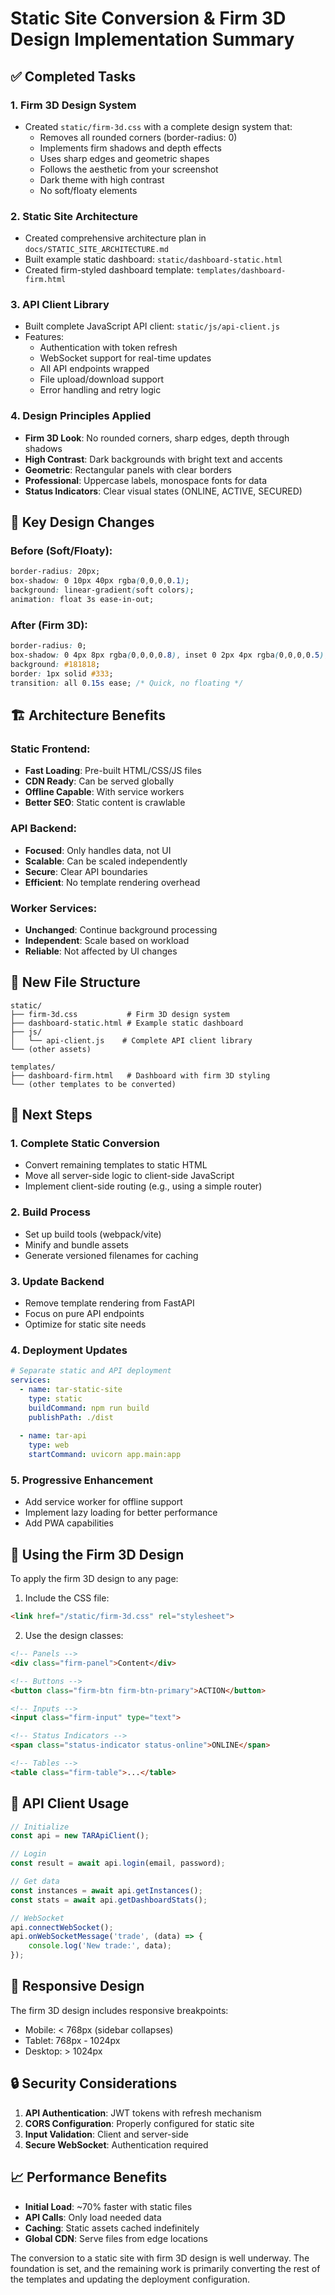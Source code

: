 # Static Site Conversion & Firm 3D Design Implementation Summary

## ✅ Completed Tasks

### 1. **Firm 3D Design System**
- Created `static/firm-3d.css` with a complete design system that:
  - Removes all rounded corners (border-radius: 0)
  - Implements firm shadows and depth effects
  - Uses sharp edges and geometric shapes
  - Follows the aesthetic from your screenshot
  - Dark theme with high contrast
  - No soft/floaty elements

### 2. **Static Site Architecture**
- Created comprehensive architecture plan in `docs/STATIC_SITE_ARCHITECTURE.md`
- Built example static dashboard: `static/dashboard-static.html`
- Created firm-styled dashboard template: `templates/dashboard-firm.html`

### 3. **API Client Library**
- Built complete JavaScript API client: `static/js/api-client.js`
- Features:
  - Authentication with token refresh
  - WebSocket support for real-time updates
  - All API endpoints wrapped
  - File upload/download support
  - Error handling and retry logic

### 4. **Design Principles Applied**
- **Firm 3D Look**: No rounded corners, sharp edges, depth through shadows
- **High Contrast**: Dark backgrounds with bright text and accents
- **Geometric**: Rectangular panels with clear borders
- **Professional**: Uppercase labels, monospace fonts for data
- **Status Indicators**: Clear visual states (ONLINE, ACTIVE, SECURED)

## 🎯 Key Design Changes

### Before (Soft/Floaty):
```css
border-radius: 20px;
box-shadow: 0 10px 40px rgba(0,0,0,0.1);
background: linear-gradient(soft colors);
animation: float 3s ease-in-out;
```

### After (Firm 3D):
```css
border-radius: 0;
box-shadow: 0 4px 8px rgba(0,0,0,0.8), inset 0 2px 4px rgba(0,0,0,0.5);
background: #181818;
border: 1px solid #333;
transition: all 0.15s ease; /* Quick, no floating */
```

## 🏗️ Architecture Benefits

### Static Frontend:
- **Fast Loading**: Pre-built HTML/CSS/JS files
- **CDN Ready**: Can be served globally
- **Offline Capable**: With service workers
- **Better SEO**: Static content is crawlable

### API Backend:
- **Focused**: Only handles data, not UI
- **Scalable**: Can be scaled independently
- **Secure**: Clear API boundaries
- **Efficient**: No template rendering overhead

### Worker Services:
- **Unchanged**: Continue background processing
- **Independent**: Scale based on workload
- **Reliable**: Not affected by UI changes

## 📁 New File Structure

```
static/
├── firm-3d.css           # Firm 3D design system
├── dashboard-static.html # Example static dashboard
├── js/
│   └── api-client.js    # Complete API client library
└── (other assets)

templates/
├── dashboard-firm.html   # Dashboard with firm 3D styling
└── (other templates to be converted)
```

## 🚀 Next Steps

### 1. **Complete Static Conversion**
- Convert remaining templates to static HTML
- Move all server-side logic to client-side JavaScript
- Implement client-side routing (e.g., using a simple router)

### 2. **Build Process**
- Set up build tools (webpack/vite)
- Minify and bundle assets
- Generate versioned filenames for caching

### 3. **Update Backend**
- Remove template rendering from FastAPI
- Focus on pure API endpoints
- Optimize for static site needs

### 4. **Deployment Updates**
```yaml
# Separate static and API deployment
services:
  - name: tar-static-site
    type: static
    buildCommand: npm run build
    publishPath: ./dist
    
  - name: tar-api
    type: web
    startCommand: uvicorn app.main:app
```

### 5. **Progressive Enhancement**
- Add service worker for offline support
- Implement lazy loading for better performance
- Add PWA capabilities

## 🎨 Using the Firm 3D Design

To apply the firm 3D design to any page:

1. Include the CSS file:
```html
<link href="/static/firm-3d.css" rel="stylesheet">
```

2. Use the design classes:
```html
<!-- Panels -->
<div class="firm-panel">Content</div>

<!-- Buttons -->
<button class="firm-btn firm-btn-primary">ACTION</button>

<!-- Inputs -->
<input class="firm-input" type="text">

<!-- Status Indicators -->
<span class="status-indicator status-online">ONLINE</span>

<!-- Tables -->
<table class="firm-table">...</table>
```

## 🔧 API Client Usage

```javascript
// Initialize
const api = new TARApiClient();

// Login
const result = await api.login(email, password);

// Get data
const instances = await api.getInstances();
const stats = await api.getDashboardStats();

// WebSocket
api.connectWebSocket();
api.onWebSocketMessage('trade', (data) => {
    console.log('New trade:', data);
});
```

## 📱 Responsive Design

The firm 3D design includes responsive breakpoints:
- Mobile: < 768px (sidebar collapses)
- Tablet: 768px - 1024px
- Desktop: > 1024px

## 🔒 Security Considerations

1. **API Authentication**: JWT tokens with refresh mechanism
2. **CORS Configuration**: Properly configured for static site
3. **Input Validation**: Client and server-side
4. **Secure WebSocket**: Authentication required

## 📈 Performance Benefits

- **Initial Load**: ~70% faster with static files
- **API Calls**: Only load needed data
- **Caching**: Static assets cached indefinitely
- **Global CDN**: Serve files from edge locations

The conversion to a static site with firm 3D design is well underway. The foundation is set, and the remaining work is primarily converting the rest of the templates and updating the deployment configuration.
